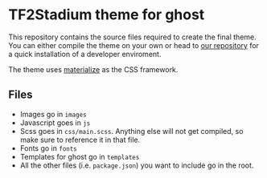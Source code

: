 # TF2Stadium theme for ghost

This repository contains the source files required to create the final theme.
You can either compile the theme on your own or head to [our repository](https://github.com/TF2Stadium/Ghost-Environment) for a quick installation of a developer enviroment.

The theme uses [materialize](http://materializecss.com/) as the CSS framework.

## Files

* Images go in `images`
* Javascript goes in `js`
* Scss goes in `css/main.scss`. Anything else will not get compiled, so make sure to reference it in that file.
* Fonts go in `fonts`
* Templates for ghost go in `templates`
* All the other files (i.e. `package.json`) you want to include go in the root.